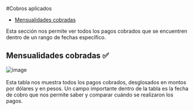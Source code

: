#Cobros aplicados
 - [Mensualidades cobradas](#Mensualidades)

Esta sección nos permite ver todos los pagos cobrados que se encuentren dentro de un rango de fechas específico.
## <a name="Mensualidades">Mensualidades cobradas</a> :white_check_mark:
![image](/images/docs/contracts/cobrados1.png)<br><br>
Esta tabla nos muestra todos los pagos cobrados, desglosados en montos por dólares y en pesos. Un campo importante dentro de la tabla es la fecha de cobro que nos permite saber y comparar cuándo se realizaron los pagos.
